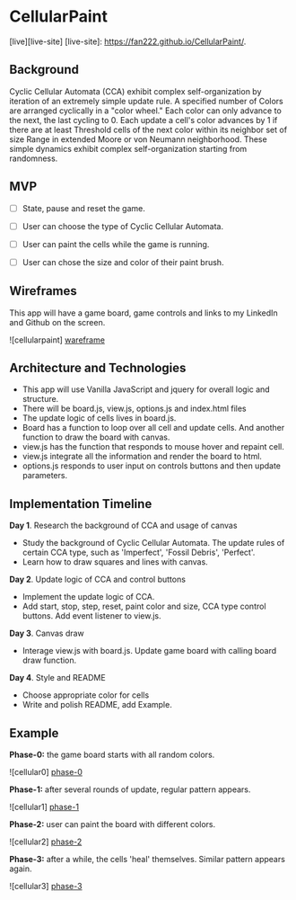 # CellularPaint
[live][live-site]
[live-site]:  https://fan222.github.io/CellularPaint/.

## Background

Cyclic Cellular Automata (CCA) exhibit complex self-organization by iteration of an extremely simple update rule. A specified number of Colors are arranged cyclically in a "color wheel." Each color can only advance to the next, the last cycling to 0. Each update a cell's color advances by 1 if there are at least Threshold cells of the next color within its neighbor set of size Range in extended Moore or von Neumann neighborhood. These simple dynamics exhibit complex self-organization starting from randomness.



## MVP

- [ ] State, pause and reset the game.
- [ ] User can choose the type of Cyclic Cellular Automata.
- [ ] User can paint the cells while the game is running.
- [ ] User can chose the size and color of their paint brush.


## Wireframes

This app will have a game board, game controls and links to my LinkedIn and Github on the screen.

![cellularpaint] [wareframe]

## Architecture and Technologies

  * This app will use Vanilla JavaScript and jquery for overall logic and structure.
  * There will be board.js, view.js, options.js and index.html files
  * The update logic of cells lives in board.js.
  * Board has a function to loop over all cell and update cells. And another function to draw the board with canvas.
  * view.js has the function that responds to mouse hover and repaint cell.
  * view.js integrate all the information and render the board to html.
  * options.js responds to user input on controls buttons and then update parameters.

## Implementation Timeline

**Day 1**. Research the background of CCA and usage of canvas
* Study the background of Cyclic Cellular Automata. The update rules of certain CCA type, such as 'Imperfect', 'Fossil Debris', 'Perfect'.
* Learn how to draw squares and lines with canvas.


**Day 2**. Update logic of CCA and control buttons
* Implement the update logic of CCA.
* Add start, stop, step, reset, paint color and size, CCA type control buttons. Add event listener to view.js.


**Day 3**. Canvas draw
* Interage view.js with board.js. Update game board with calling board draw function.


**Day 4**. Style and README
* Choose appropriate color for cells
* Write and polish README, add Example.

## Example

  **Phase-0:** the game board starts with all random colors.

  ![cellular0] [phase-0]

  **Phase-1:** after several rounds of update, regular pattern appears.

  ![cellular1] [phase-1]

  **Phase-2:** user can paint the board with different colors.

  ![cellular2] [phase-2]

  **Phase-3:** after a while, the cells 'heal' themselves. Similar pattern appears again.

  ![cellular3] [phase-3]


  [wareframe]: ./docs/cellularpaint.png
  [phase-0]: ./docs/phase-0.png
  [phase-1]: ./docs/phase-1.png
  [phase-2]: ./docs/phase-2.png
  [phase-3]: ./docs/phase-3.png
